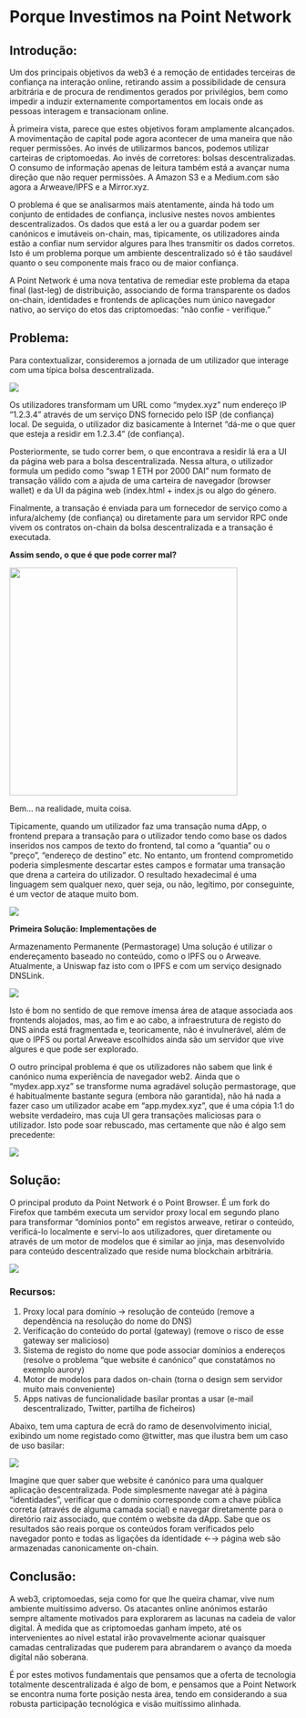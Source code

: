# Porque Investimos na Point Network

## Introdução:

Um dos principais objetivos da web3 é a remoção de entidades terceiras de confiança na interação online, retirando assim a possibilidade de censura arbitrária e de procura de rendimentos gerados por privilégios, bem como impedir a induzir externamente comportamentos em locais onde as pessoas interagem e transacionam online.

À primeira vista, parece que estes objetivos foram amplamente alcançados. A movimentação de capital pode agora acontecer de uma maneira que não requer permissões. Ao invés de utilizarmos bancos, podemos utilizar carteiras de criptomoedas. Ao invés de corretores: bolsas descentralizadas. O consumo de informação apenas de leitura também está a avançar numa direção que não requer permissões. A Amazon S3 e a Medium.com são agora a Arweave/IPFS e a Mirror.xyz.

O problema é que se analisarmos mais atentamente, ainda há todo um conjunto de entidades de confiança, inclusive nestes novos ambientes descentralizados. Os dados que está a ler ou a guardar podem ser canónicos e imutáveis on-chain, mas, tipicamente, os utilizadores ainda estão a confiar num servidor algures para lhes transmitir os dados corretos. Isto é um problema porque um ambiente descentralizado só é tão saudável quanto o seu componente mais fraco ou de maior confiança.

A Point Network é uma nova tentativa de remediar este problema da etapa final (last-leg) de distribuição, associando de forma transparente os dados on-chain, identidades e frontends de aplicações num único navegador nativo, ao serviço do etos das criptomoedas: “não confie - verifique.”

## Problema:

Para contextualizar, consideremos a jornada de um utilizador que interage com uma típica bolsa descentralizada.

<img src="https://raw.githubusercontent.com/sinoglobalcap/investment-theses/main/static/img/pointnetwork/Screen_Shot_2022-08-16_at_4.51.52_PM.png">

Os utilizadores transformam um URL como “mydex.xyz” num endereço IP “1.2.3.4” através de um serviço DNS fornecido pelo ISP (de confiança) local. De seguida, o utilizador diz basicamente à Internet “dá-me o que quer que esteja a residir em 1.2.3.4” (de confiança).

Posteriormente, se tudo correr bem, o que encontrava a residir lá era a UI da página web para a bolsa descentralizada. Nessa altura, o utilizador formula um pedido como “swap 1 ETH por 2000 DAI” num formato de transação válido com a ajuda de uma carteira de navegador (browser wallet) e da UI da página web (index.html + index.js ou algo do género.

Finalmente, a transação é enviada para um fornecedor de serviço como a infura/alchemy (de confiança) ou diretamente para um servidor RPC onde vivem os contratos on-chain da bolsa descentralizada e a transação é executada.

**Assim sendo, o que é que pode correr mal?**

<img width="400px" src="https://raw.githubusercontent.com/sinoglobalcap/investment-theses/main/static/img/pointnetwork/Screen_Shot_2022-08-16_at_5.20.17_PM.png">


Bem… na realidade, muita coisa.

Tipicamente, quando um utilizador faz uma transação numa dApp, o frontend prepara a transação para o utilizador tendo como base os dados inseridos nos campos de texto do frontend, tal como a “quantia” ou o “preço”, “endereço de destino” etc. No entanto, um frontend comprometido poderia simplesmente descartar estes campos e formatar uma transação que drena a carteira do utilizador. O resultado hexadecimal é uma linguagem sem qualquer nexo, quer seja, ou não, legítimo, por conseguinte, é um vector de ataque muito bom.

<img src="https://raw.githubusercontent.com/sinoglobalcap/investment-theses/main/static/img/pointnetwork/Screen_Shot_2022-08-16_at_5.29.24_PM.png">

**Primeira Solução: Implementações de**

 Armazenamento Permanente (Permastorage)
Uma solução é utilizar o endereçamento baseado no conteúdo, como o IPFS ou o Arweave. Atualmente, a Uniswap faz isto com o IPFS e com um serviço designado DNSLink.

<img src="https://raw.githubusercontent.com/sinoglobalcap/investment-theses/main/static/img/pointnetwork/Screen_Shot_2022-08-16_at_5.55.31_PM.png">

Isto é bom no sentido de que remove imensa área de ataque associada aos frontends alojados, mas, ao fim e ao cabo, a infraestrutura de registo do DNS ainda está fragmentada e, teoricamente, não é invulnerável, além de que o IPFS ou portal Arweave escolhidos ainda são um servidor que vive algures e que pode ser explorado.

O outro principal problema é que os utilizadores não sabem que link é canónico numa experiência de navegador web2. Ainda que o “mydex.app.xyz” se transforme numa agradável solução permastorage, que é habitualmente bastante segura (embora não garantida), não há nada a fazer caso um utilizador acabe em “app.mydex.xyz”, que é uma cópia 1:1 do website verdadeiro, mas cuja UI gera transações maliciosas para o utilizador. Isto pode soar rebuscado, mas certamente que não é algo sem precedente:

<img src="https://raw.githubusercontent.com/sinoglobalcap/investment-theses/main/static/img/pointnetwork/Screen_Shot_2022-08-16_at_6.14.24_PM.png">

## Solução:

O principal produto da Point Network é o Point Browser. É um fork do Firefox que também executa um servidor proxy local em segundo plano para transformar “domínios ponto” em registos arweave, retirar o conteúdo, verificá-lo localmente e servi-lo aos utilizadores, quer diretamente ou através de um motor de modelos que é similar ao jinja, mas desenvolvido para conteúdo descentralizado que reside numa blockchain arbitrária.

<img src="https://raw.githubusercontent.com/sinoglobalcap/investment-theses/main/static/img/pointnetwork/Screen_Shot_2022-08-16_at_6.47.13_PM.png">

### Recursos:
1. Proxy local para domínio → resolução de conteúdo (remove a dependência na resolução do nome do DNS)
2. Verificação do conteúdo do portal (gateway) (remove o risco de esse gateway ser malicioso)
3. Sistema de registo do nome que pode associar domínios a endereços (resolve o problema “que website é canónico” que constatámos no exemplo aurory)
4. Motor de modelos para dados on-chain (torna o design sem servidor muito mais conveniente)
5. Apps nativas de funcionalidade basilar prontas a usar (e-mail descentralizado, Twitter, partilha de ficheiros)

Abaixo, tem uma captura de ecrã do ramo de desenvolvimento inicial, exibindo um nome registado como @twitter, mas que ilustra bem um caso de uso basilar:


<img src="https://raw.githubusercontent.com/sinoglobalcap/investment-theses/main/static/img/pointnetwork/Screen_Shot_2022-08-16_at_7.01.09_PM.png">

Imagine que quer saber que website é canónico para uma qualquer aplicação descentralizada. Pode simplesmente navegar até à página “identidades”, verificar que o domínio corresponde com a chave pública correta (através de alguma camada social) e navegar diretamente para o diretório raiz associado, que contém o website da dApp. Sabe que os resultados são reais porque os conteúdos foram verificados pelo navegador ponto e todas as ligações da identidade ←→ página web são armazenadas canonicamente on-chain.

## Conclusão:

A web3, criptomoedas, seja como for que lhe queira chamar, vive num ambiente muitíssimo adverso. Os atacantes online anónimos estarão sempre altamente motivados para explorarem as lacunas na cadeia de valor digital. À medida que as criptomoedas ganham ímpeto, até os intervenientes ao nível estatal irão provavelmente acionar quaisquer camadas centralizadas que puderem para abrandarem o avanço da moeda digital não soberana.

É por estes motivos fundamentais que pensamos que a oferta de tecnologia totalmente descentralizada é algo de bom, e pensamos que a Point Network se encontra numa forte posição nesta área, tendo em considerando a sua robusta participação tecnológica e visão muitíssimo alinhada.


